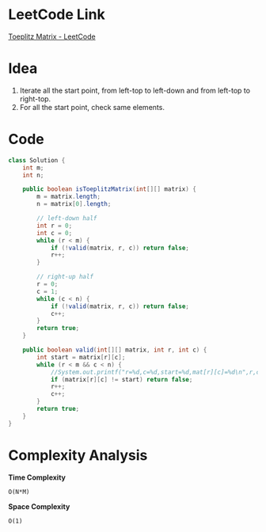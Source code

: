 # LeetCode Link

[Toeplitz Matrix - LeetCode](https://leetcode.com/problems/toeplitz-matrix/description/)

# Idea

1.   Iterate all the start point, from left-top to left-down and from left-top to right-top.
2.   For all the start point, check same elements.

# Code

```java
class Solution {
    int m;
    int n;

    public boolean isToeplitzMatrix(int[][] matrix) {
        m = matrix.length;
        n = matrix[0].length;

        // left-down half
        int r = 0;
        int c = 0;
        while (r < m) {
            if (!valid(matrix, r, c)) return false;
            r++;
        }

        // right-up half
        r = 0;
        c = 1;
        while (c < n) {
            if (!valid(matrix, r, c)) return false;
            c++;
        }
        return true;
    }

    public boolean valid(int[][] matrix, int r, int c) {
        int start = matrix[r][c];
        while (r < m && c < n) {
            //System.out.printf("r=%d,c=%d,start=%d,mat[r][c]=%d\n",r,c,start,matrix[r][c]);
            if (matrix[r][c] != start) return false;
            r++;
            c++;
        }
        return true;
    }
}
```

# Complexity Analysis

**Time Complexity**

`O(N*M)`

**Space Complexity**

`O(1)`


